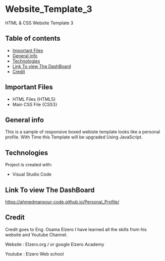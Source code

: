 # Website_Template_3
HTML &amp; CSS Website Template 3


## Table of contents
* [Important Files](important-files)
* [General info](#general-info)
* [Technologies](#technologies)
* [Link To view The DashBoard](link-to-view-dashboard)
* [Credit](credit)

## Important Files
* HTML Files {HTML5}
* Main CSS File {CSS3}

## General info
This is a sample of responsive boxed webiste template looks like a personal profile.
With Time this Template will be upgraded Using JavaScript.

## Technologies
Project is created with:
* Visual Studio Code
	

## Link To view The DashBoard
	
https://ahmedmansour-code.github.io/Personal_Profile/


## Credit 

Credit goes to Eng. Osama Elzero I have learned all the skills from his website and Youtube Channel.

Website : Elzero.org / or google Elzero Academy

Youtube : Elzero Web school

